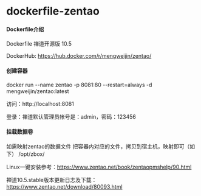 # dockerfile-zentao

#### Dockerfile介绍
  Dockerfile 禅道开源版 10.5
  
  DockerHub: https://hub.docker.com/r/mengweijin/zentao/

#### 创建容器
  docker run --name zentao -p 8081:80 --restart=always -d mengweijin/zentao:latest

访问：http://localhost:8081

登录：禅道默认管理员帐号是：admin，密码：123456

#### 挂载数据卷
如需映射zentao的数据文件 把容器内对应的文件，拷贝到宿主机，映射即可（如下）
/opt/zbox/

Linux一键安装参考：https://www.zentao.net/book/zentaopmshelp/90.html

禅道10.5.stable版本更新日志及下载：
https://www.zentao.net/download/80093.html